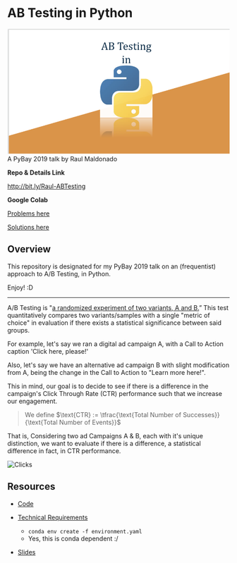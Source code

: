 # AB Testing in Python

![Logo](Resources/Images/Slides-Logo.png)
A PyBay 2019 talk
by Raul Maldonado

**Repo & Details Link**

http://bit.ly/Raul-ABTesting

**Google Colab**

[Problems here](https://drive.google.com/file/d/1XbyBPUUV9_5r89iZ9IATtQD23Jr0e9J8/view?usp=sharing)

[Solutions here](https://drive.google.com/file/d/1GHMO8xcVkdoi7Q0IYyel4c-eyiZ8K8Ue/view?usp=sharing)

## Overview

This repository is designated for my PyBay 2019 talk on an (frequentist) approach to A/B Testing, in Python.

Enjoy! :D
______

A/B Testing is "[a randomized experiment of two variants, A and B.](https://en.wikipedia.org/wiki/A/B_testing)” This test quantitatively compares two variants/samples with a single "metric of choice" in evaluation if there exists a statistical significance between said groups.


For example, let's say we ran a digital ad campaign A, with a Call to Action caption 'Click here, please!' 

Also, let's say we have an alternative ad campaign B with slight modification from A, being the change in the Call to Action to "Learn more here!". 

This in mind, our goal is to decide to see if there is a difference in the campaign's Click Through Rate (CTR) performance such that we increase our engagement.

> We define $\text{CTR} := \tfrac{\text{Total Number of Successes}}{\text{Total Number of Events}}$

That is, Considering two ad Campaigns A & B, each with it's unique distinction, we want to evaluate if there is a difference, a statistical difference in fact, in CTR performance.


![Clicks](https://media.giphy.com/media/3ogwG8ByATNb5EOm8E/giphy.gif)

## Resources

* [Code](Code/ABTesting-Presentation-2019.ipynb)

* [Technical Requirements](Resources/technicalRequirements/environment.yaml)
    * ```conda env create -f environment.yaml```
    * Yes, this is conda dependent :/

* [Slides](https://docs.google.com/presentation/d/1nr8O-hS070yhBZoc5KtMQgEdremG0-oZP0ujUnocELc/edit?usp=sharing)